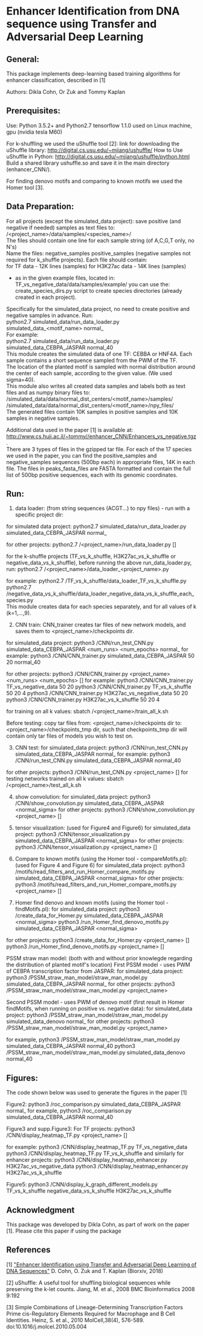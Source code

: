 Enhancer Identification from DNA sequence using Transfer and Adversarial Deep Learning
======================================================================================

General:
---------

This package implements deep-learning based training algorithms for enhancer classification, described in [1]

Authors: Dikla Cohn, Or Zuk and Tommy Kaplan

Prerequisites:
--------------
Use:
Python 3.5.2+ and Python2.7
tensorflow 1.1.0
used on Linux machine, gpu (nvidia tesla M60)


For k-shuffling we used the uShuffle tool [2]:
link for downloading the uShuffle library: 
http://digital.cs.usu.edu/~mjiang/ushuffle/
How to Use uShuffle in Python:
http://digital.cs.usu.edu/~mjiang/ushuffle/python.html
Build a shared library ushuffle.so and save it in the main directory (enhancer_CNN/). 

For finding denovo motifs and comparing to known motifs we used the Homer tool [3].



Data Preparation:
-----------------
For all projects (except the simulated_data project):
save positive (and negative if needed) samples as text files to: /<project_name>/data/samples/<species_name>/  <br /> 
The files should contain one line for each sample string (of A,C,G,T only, no N's)  <br /> 
Name the files: 
negative_samples
positive_samples
(negative samples not required for k_shuffle projects).
Each file should contain:  <br /> 
for TF data - 12K lines (samples)
for H3K27ac data - 14K lines (samples)
- as in the given example files, located in: TF_vs_negative_data/data/samples/example/
you can use the: create_species_dirs.py script to create species directories (already created in each project). 

 
Specifically for the simulated_data project, no need to create positive and negative samples in advance.
Run:  <br /> 
python2.7 simulated_data/run_data_loader.py simulated_data_<motif_name> normal_<sigma>  <br /> 
For example:  <br /> 
python2.7 simulated_data/run_data_loader.py simulated_data_CEBPA_JASPAR normal_40  <br /> 
This module creates the simulated data of one TF: CEBBA or HNF4A.
Each sample contains a short sequence sampled from the PWM of the TF.  <br /> 
The location of the planted motif is sampled with normal distribution around the center of each sample, according to the given <sigma> value. (We used sigma=40).  <br /> 
This module also writes all created data samples and labels both as text files and as numpy binary files to: 
/simulated_data/data/normal_dist_centers/<motif_name>/samples/  <br /> 
/simulated_data/data/normal_dist_centers/<motif_name>/npy_files/  <br /> 
The generated files contain 10K samples in positive samples and 10K samples in negative samples. <br />

Additional data used in the paper [1] is available at: 
http://www.cs.huji.ac.il/~tommy//enhancer_CNN/Enhancers_vs_negative.tgz.  <br />
There are 3 types of files in the gzipped tar file.
For each of the 17 species we used in the paper, you can find the positive_samples and negative_samples sequences (500bp each) in appropriate files, 14K in each file.
The files in peaks_fasta_files are FASTA formatted and contain the full list of 500bp positive sequences, each with its genomic coordinates.



Run:
----

1. data loader: (from string sequences (ACGT...) to npy files) - run with a specific project dir: 

for simulated data project:
python2.7 simulated_data/run_data_loader.py simulated_data_CEBPA_JASPAR normal_<sigma>

for other projects:
python2.7 /<project_name>/run_data_loader.py [<k>]

for the k-shuffle projects (TF_vs_k_shuffle, H3K27ac_vs_k_shuffle or negative_data_vs_k_shuffle), before running the above run_data_loader.py, run:
python2.7 /<project_name>/data_loader_<project_name>.py

for example:
python2.7 /TF_vs_k_shuffle/data_loader_TF_vs_k_shuffle.py <br />
python2.7 /negative_data_vs_k_shuffle/data_loader_negative_data_vs_k_shuffle_each_species.py  <br />
This module creates data for each species separately, and for all values of k (k=1,...,9).

2. CNN train:
CNN_trainer creates tar files of new network models, and saves them to <project_name>/checkpoints dir. 

for simulated_data project:
python3 /CNN/run_test_CNN.py simulated_data_CEBPA_JASPAR <num_runs> <num_epochs> normal_<sigma>
for example:
python3 /CNN/CNN_trainer.py simulated_data_CEBPA_JASPAR 50 20 normal_40

for other projects:
python3 /CNN/CNN_trainer.py <project_name> <num_runs> <num_epochs> [<k>]
for example:
python3 /CNN/CNN_trainer.py TF_vs_negative_data 50 20
python3 /CNN/CNN_trainer.py TF_vs_k_shuffle 50 20 4
python3 /CNN/CNN_trainer.py H3K27ac_vs_negative_data 50 20
python3 /CNN/CNN_trainer.py H3K27ac_vs_k_shuffle 50 20 4

for training on all k values:
sbatch /<project_name>/train_all_k.sh

Before testing:
copy tar files from: <project_name>/checkpoints dir to: <project_name>/checkpoints_tmp dir,
such that checkpoints_tmp dir will contain only tar files of models you wish to test on.

3. CNN test:
for simulated_data project:
python3 /CNN/run_test_CNN.py simulated_data_CEBPA_JASPAR normal_<sigma>
for example:
python3 /CNN/run_test_CNN.py simulated_data_CEBPA_JASPAR normal_40

for other projects:
python3 /CNN/run_test_CNN.py <project_name> [<k>]
for testing networks trained on all k values:
sbatch /<project_name>/test_all_k.sh

4. show convolution:
for simulated_data project:
python3 /CNN/show_convolution.py simulated_data_CEBPA_JASPAR <normal_sigma>
for other projects:
python3 /CNN/show_convolution.py <project_name> [<k>]

5. tensor visualization: (used for Figure4 and Figure6)
for simulated_data project:
python3 /CNN/tensor_visualization.py simulated_data_CEBPA_JASPAR <normal_sigma>
for other projects:
python3 /CNN/tensor_visualization.py <project_name> [<k>]

6. Compare to known motifs (using the Homer tool - compareMotifs.pl):  (used for Figure 4 and Figure 6)
for simulated_data project:
python3 /motifs/read_filters_and_run_Homer_compare_motifs.py simulated_data_CEBPA_JASPAR <normal_sigma>
for other projects:
python3 /motifs/read_filters_and_run_Homer_compare_motifs.py <project_name> [<k>]

7. Homer find denovo and known motifs (using the Homer tool - findMotifs.pl):
for simulated_data project:
python3 /create_data_for_Homer.py simulated_data_CEBPA_JASPAR <normal_sigma>
python3 /run_Homer_find_denovo_motifs.py simulated_data_CEBPA_JASPAR <normal_sigma> 

for other projects:
python3 /create_data_for_Homer.py <project_name> [<k>]
python3 /run_Homer_find_denovo_motifs.py <project_name> [<k>]



PSSM straw man model: (both with and without prior knowlegde regarding the distribution of planted motif's location)
First PSSM model - uses PWM of CEBPA transcription factor from JASPAR:
for simulated_data project:
python3 /PSSM_straw_man_model/straw_man_model.py simulated_data_CEBPA_JASPAR normal_<sigma>
for other projects:
python3 /PSSM_straw_man_model/straw_man_model.py <project_name>

Second PSSM model - uses PWM of denovo motif (first result in Homer findMotifs, when running on positive vs. negative data):
for simulated_data project:
python3 /PSSM_straw_man_model/straw_man_model.py simulated_data_denovo normal_<sigma>
for other projects:
python3 /PSSM_straw_man_model/straw_man_model.py <project_name>

for example,
python3 /PSSM_straw_man_model/straw_man_model.py simulated_data_CEBPA_JASPAR normal_40
python3 /PSSM_straw_man_model/straw_man_model.py simulated_data_denovo normal_40




Figures:
--------

The code shown below was used to generate the figures in the paper [1] 

Figure2:
python3 /roc_comparison.py simulated_data_CEBPA_JASPAR normal_<sigma>
for example,
python3 /roc_comparison.py simulated_data_CEBPA_JASPAR normal_40

Figure3 and supp.Figure3:
For TF projects:
python3 /CNN/display_heatmap_TF.py <project_name> [<k>]

for example:
python3 /CNN/display_heatmap_TF.py TF_vs_negative_data
python3 /CNN/display_heatmap_TF.py TF_vs_k_shuffle <k>
and similarly for enhancer projects:
python3 /CNN/display_heatmap_enhancer.py H3K27ac_vs_negative_data
python3 /CNN/display_heatmap_enhancer.py H3K27ac_vs_k_shuffle <k>

Figure5:
python3 /CNN/display_k_graph_different_models.py TF_vs_k_shuffle negative_data_vs_k_shuffle H3K27ac_vs_k_shuffle


Acknowledgment
--------------
This package was developed by Dikla Cohn, as part of work on the paper [1]. Please cite this paper if using the package


References
----------
[1] 
["Enhancer Identification using Transfer and Adversarial Deep Learning of DNA Sequences"](https://www.biorxiv.org/content/early/2018/02/13/264200)
D. Cohn, O. Zuk and T. Kaplan (Biorxiv, 2018)

[2] uShuffle: A useful tool for shuffling biological sequences while preserving the k-let counts.
Jiang, M. et al., 2008
BMC Bioinformatics 2008 9:192

[3] Simple Combinations of Lineage-Determining Transcription Factors Prime cis-Regulatory Elements Required for Macrophage and B Cell Identities.
Heinz, S. et al., 2010
MolCell,38(4), 576-589.
doi:10.1016/j.molcel.2010.05.004






